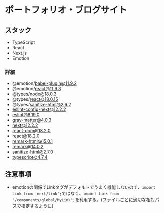 # ポートフォリオ・ブログサイト

## スタック
- TypeScript
- React
- Next.js
- Emotion
### 詳細
- @emotion/babel-plugin@11.9.2
- @emotion/react@11.9.3
- @types/node@18.0.3
- @types/react@18.0.15
- @types/sanitize-html@2.6.2
- eslint-config-next@12.2.2
- eslint@8.19.0
- gray-matter@4.0.3
- next@12.2.2
- react-dom@18.2.0
- react@18.2.0
- remark-html@15.0.1
- remark@14.0.2
- sanitize-html@2.7.0
- typescript@4.7.4

## 注意事項
- emotionの関係でLinkタグがデフォルトでうまく機能しないので、`import Link from 'next/link';`ではなく、`import Link from "/components/global/MyLink";`を利用する。(ファイルごとに適切な相対パスで指定するように)
